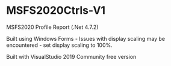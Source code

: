 # MSFS2020Ctrls-V1

MSFS2020 Profile Report  (.Net 4.7.2)  

Built using Windows Forms - Issues with display scaling may be encountered - set display scaling to 100%.

Built with VisualStudio 2019 Community free version



